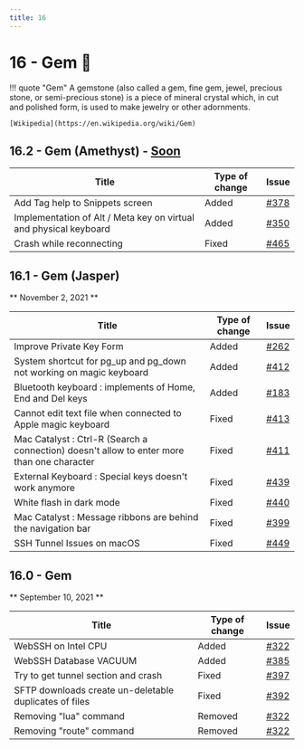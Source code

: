```yaml
---
title: 16
---
```

# 16 - Gem :gem:
!!! quote "Gem"
    A gemstone (also called a gem, fine gem, jewel, precious stone, or semi-precious stone) is a piece of mineral crystal which, in cut and polished form, is used to make jewelry or other adornments.

    [Wikipedia](https://en.wikipedia.org/wiki/Gem)

## 16.2 - Gem (Amethyst) - [Soon](https://webssh.net/documentation/becoming-external-tester/)
| Title | Type of change | Issue |
| --- | --- | --- |
| Add Tag help to Snippets screen | Added | [#378](https://github.com/isontheline/pro.webssh.net/issues/378) |
| Implementation of Alt / Meta key on virtual and physical keyboard | Added | [#350](https://github.com/isontheline/pro.webssh.net/issues/350) |
| Crash while reconnecting | Fixed | [#465](https://github.com/isontheline/pro.webssh.net/issues/465) |

## 16.1 - Gem (Jasper)
** November 2, 2021 **

| Title | Type of change | Issue |
| --- | --- | --- |
| Improve Private Key Form | Added | [#262](https://github.com/isontheline/pro.webssh.net/issues/262) |
| System shortcut for pg_up and pg_down not working on magic keyboard | Added | [#412](https://github.com/isontheline/pro.webssh.net/issues/412) |
| Bluetooth keyboard : implements of Home, End and Del keys | Added | [#183](https://github.com/isontheline/pro.webssh.net/issues/183) |
| Cannot edit text file when connected to Apple magic keyboard | Fixed | [#413](https://github.com/isontheline/pro.webssh.net/issues/413) |
| Mac Catalyst : Ctrl-R (Search a connection) doesn't allow to enter more than one character | Fixed | [#411](https://github.com/isontheline/pro.webssh.net/issues/411) |
| External Keyboard : Special keys doesn't work anymore | Fixed | [#439](https://github.com/isontheline/pro.webssh.net/issues/439) |
| White flash in dark mode | Fixed | [#440](https://github.com/isontheline/pro.webssh.net/issues/440) |
| Mac Catalyst : Message ribbons are behind the navigation bar | Fixed | [#399](https://github.com/isontheline/pro.webssh.net/issues/399) |
| SSH Tunnel Issues on macOS | Fixed | [#449](https://github.com/isontheline/pro.webssh.net/issues/449) |


## 16.0 - Gem
** September 10, 2021 **

| Title | Type of change | Issue |
| --- | --- | --- |
| WebSSH on Intel CPU | Added | [#322](https://github.com/isontheline/pro.webssh.net/issues/322) |
| WebSSH Database VACUUM | Added | [#385](https://github.com/isontheline/pro.webssh.net/issues/385) |
| Try to get tunnel section and crash | Fixed | [#397](https://github.com/isontheline/pro.webssh.net/issues/397) |
| SFTP downloads create un-deletable duplicates of files | Fixed | [#392](https://github.com/isontheline/pro.webssh.net/issues/392) |
| Removing "lua" command | Removed | [#322](https://github.com/isontheline/pro.webssh.net/issues/322) |
| Removing "route" command | Removed | [#322](https://github.com/isontheline/pro.webssh.net/issues/322) |